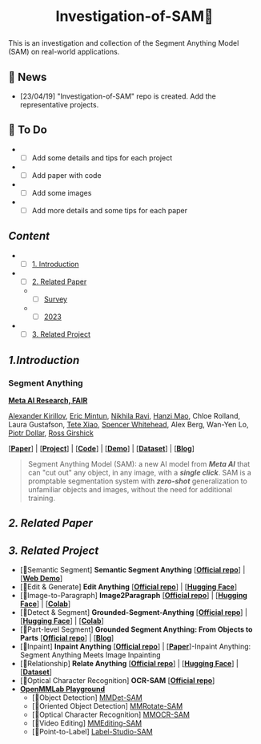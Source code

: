 # <p align=center> Investigation-of-SAM🤔</p>
This is an investigation and collection of the Segment Anything Model (SAM) on real-world applications.

## 🎑 News
* [23/04/19] "Investigation-of-SAM" repo is created. Add the representative projects.

## 🍵 To Do
* - [ ] Add some details and tips for each project
* - [ ] Add paper with code
* - [ ] Add some images
* - [ ] Add more details and some tips for each paper

## <span id="head-content"> *Content* </span>
* - [ ] [1. Introduction](#head1)
* - [ ] [2. Related Paper](#head2)
  * - [ ] [Survey](#head-Survey)
  * - [ ] [2023](#head-2023)
* - [ ] [3. Related Project](#head3)
  
## <span id="head1"> *1.Introduction* </span>
### Segment Anything
**[Meta AI Research, FAIR](https://ai.facebook.com/research/)**

[Alexander Kirillov](https://alexander-kirillov.github.io/), [Eric Mintun](https://ericmintun.github.io/), [Nikhila Ravi](https://nikhilaravi.com/), [Hanzi Mao](https://hanzimao.me/), Chloe Rolland, Laura Gustafson, [Tete Xiao](https://tetexiao.com), [Spencer Whitehead](https://www.spencerwhitehead.com/), Alex Berg, Wan-Yen Lo, [Piotr Dollar](https://pdollar.github.io/), [Ross Girshick](https://www.rossgirshick.info/)

[[**Paper**](https://ai.facebook.com/research/publications/segment-anything/)] | [[**Project**](https://segment-anything.com/)] | [[**Code**](https://github.com/facebookresearch/segment-anything)] | [[**Demo**](https://segment-anything.com/demo)] | [[**Dataset**](https://segment-anything.com/dataset/index.html)] | [[**Blog**](https://ai.facebook.com/blog/segment-anything-foundation-model-image-segmentation/)]

> Segment Anything Model (SAM): a new AI model from ***Meta AI*** that can "cut out" any object, in any image, with a ***single click***. SAM is a promptable segmentation system with ***zero-shot*** generalization to unfamiliar objects and images, without the need for additional training.

## <span id="head2"> *2. Related Paper* </span>

## <span id="head3"> *3. Related Project* </span>
* [🚩Semantic Segment] **Semantic Segment Anything** [[**Official repo**](https://github.com/fudan-zvg/Semantic-Segment-Anything)] | [[**Web Demo**](https://replicate.com/cjwbw/semantic-segment-anything)]
* [🚩Edit & Generate] **Edit Anything** [[**Official repo**](https://github.com/sail-sg/EditAnything)] | [[**Hugging Face**](https://huggingface.co/spaces/shgao/EditAnything)]
* [🚩Image-to-Paragraph] **Image2Paragraph** [[**Official repo**](https://github.com/showlab/Image2Paragraph)] | [[**Hugging Face**](https://huggingface.co/spaces/Awiny/Image2Paragraph)] | [[**Colab**](https://colab.research.google.com/drive/1RCzMgApzbwI6cp_NZGIbHBP_HDslZjeH?usp=sharing)]
* [🚩Detect & Segment] **Grounded-Segment-Anything** [[**Official repo**](https://github.com/IDEA-Research/Grounded-Segment-Anything)] | [[**Hugging Face**](https://huggingface.co/spaces/IDEA-Research/Grounded-SAM)] | [[**Colab**](https://github.com/camenduru/grounded-segment-anything-colab)]
* [🚩Part-level Segment] **Grounded Segment Anything: From Objects to Parts** [[**Official repo**](https://github.com/Cheems-Seminar/grounded-segment-any-parts#grounded-segment-anything-from-objects-to-parts)] | [[**Blog**](https://cheems-seminar.github.io/)]
* [🚩Inpaint] **Inpaint Anything** [[**Official repo**](https://github.com/geekyutao/Inpaint-Anything)] | [[**Paper**](https://arxiv.org/abs/2304.06790)]-Inpaint Anything: Segment Anything Meets Image Inpainting
* [🚩Relationship] **Relate Anything** [[**Official repo**](https://github.com/Luodian/RelateAnything)] | [[**Hugging Face**](https://huggingface.co/spaces/mmlab-ntu/relate-anything-model)] | [[**Dataset**](https://psgdataset.org/)]
* [🚩Optical Character Recognition] **OCR-SAM** [[**Official repo**](https://github.com/yeungchenwa/OCR-SAM)] 
* [**OpenMMLab Playground**](https://github.com/open-mmlab/playground)
  * [🚩Object Detection] [MMDet-SAM](https://github.com/open-mmlab/playground/blob/main/mmdet_sam)
  * [🚩Oriented Object Detection] [MMRotate-SAM](https://github.com/open-mmlab/playground/blob/main/mmrotate_sam)
  * [🚩Optical Character Recognition] [MMOCR-SAM](https://github.com/open-mmlab/playground/blob/main/mmocr_sam)
  * [🚩Video Editing] [MMEditing-SAM](https://github.com/open-mmlab/playground/blob/main/mmediting_sam)
  * [🚩Point-to-Label] [Label-Studio-SAM](https://github.com/open-mmlab/playground/tree/main/label_anything)

